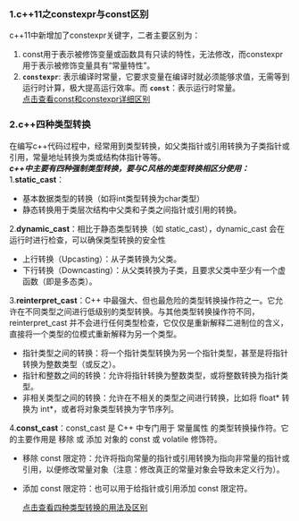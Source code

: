### 1.c++11之constexpr与const区别
c++11中新增加了constexpr关键字，二者主要区别为：
1. const用于表示被修饰变量或函数具有只读的特性，无法修改，而constexpr用于表示被修饰变量具有“常量特性”。
2. **`constexpr`**: 表示编译时常量，它要求变量在编译时就必须能够求值，无需等到运行时计算，极大提高运行效率。而 **`const`**：表示运行时常量。  
   [点击查看const和constexpr详细区别](https://zhuanlan.zhihu.com/p/685959718)
### 2.c++四种类型转换
在编写c++代码过程中，经常用到类型转换，如父类指针或引用转换为子类指针或引用，常量地址转换为类或结构体指针等等。  
*__c++中主要有四种强制类型转换，要与C风格的类型转换相区分使用：__*  
1.**static_cast**：
 - 基本数据类型的转换（如将int类型转换为char类型）
 - 静态转换用于类层次结构中父类和子类之间指针或引用的转换。

2.**dynamic_cast**：相比于静态类型转换（如 static_cast），dynamic_cast 会在运行时进行检查，可以确保类型转换的安全性    
 - 上行转换（Upcasting）：从子类转换为父类。
 - 下行转换（Downcasting）：从父类转换为子类，且要求父类中至少有一个虚函数（即是多态类）。

3.**reinterpret_cast**：C++ 中最强大、但也最危险的类型转换操作符之一。它允许在不同类型之间进行低级别的类型转换。与其他类型转换操作符不同，reinterpret_cast 并不会进行任何类型检查，它仅仅是重新解释二进制位的含义，直接将一个类型的位模式重新解释为另一个类型。  
 - 指针类型之间的转换：将一个指针类型转换为另一个指针类型，甚至是将指针转换为整数类型（或反之）。
 - 指针和整数之间的转换：允许将指针转换为整数类型，或将整数转换为指针类型。
 - 非相关类型之间的转换：允许在不相关的类型之间进行转换，比如将 float* 转换为 int*，或者将对象类型转换为字节序列。

4.**const_cast**：const_cast 是 C++ 中专门用于 常量属性 的类型转换操作符。它的主要作用是 移除 或 添加 对象的 const 或 volatile 修饰符。  
 - 移除 const 限定符：允许将指向常量的指针或引用转换为指向非常量的指针或引用，以便修改常量对象（注意：修改真正的常量对象会导致未定义行为）。
 - 添加 const 限定符：也可以用于给指针或引用添加 const 限定符。

   [点击查看四种类型转换的用法及区别](https://blog.csdn.net/weixin_45031801/article/details/142147962)  
